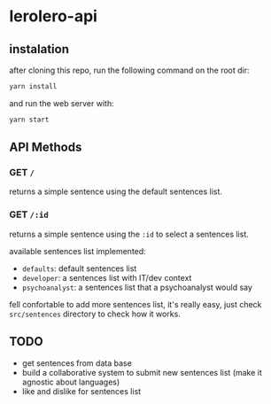 # lerolero-api

## instalation

after cloning this repo, run the following command on the root dir:

```bash
yarn install
```

and run the web server with:

```bash
yarn start
```

## API Methods


### GET `/`

returns a simple sentence using the default sentences list. 

### GET `/:id`

returns a simple sentence using the `:id` to select a sentences list.

available sentences list implemented:

- `defaults`: default sentences list
- `developer`: a sentences list with IT/dev context
- `psychoanalyst`: a sentences list that a psychoanalyst would say

fell confortable to add more sentences list, it's really easy, just check `src/sentences` directory to check how it works.

## TODO

- get sentences from data base
- build a collaborative system to submit new sentences list (make it agnostic about languages)
- like and dislike for sentences list
